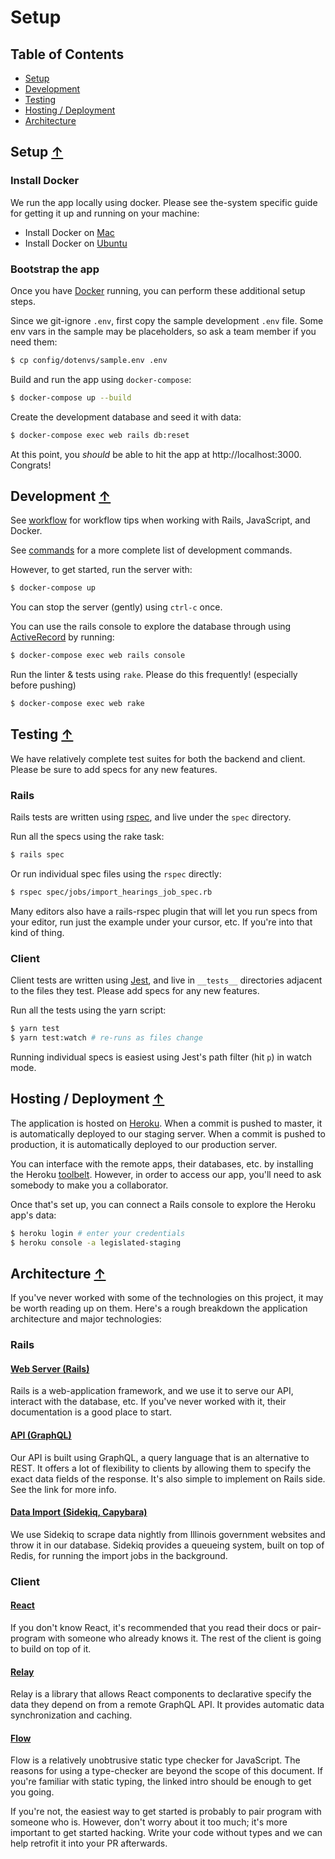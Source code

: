 # Setup

## Table of Contents

- [Setup](#setup-)
- [Development](#development-)
- [Testing](#testing-)
- [Hosting / Deployment](#hosting--deployment-)
- [Architecture](#architecture-)

## Setup [↑](#table-of-contents)

### Install Docker

We run the app locally using docker. Please see the-system specific guide for getting
it up and running on your machine:

- Install Docker on [Mac](setup/macos.md)
- Install Docker on [Ubuntu](setup/ubuntu.md)

### Bootstrap the app

Once you have [Docker](#install-docker) running, you can perform these additional setup steps.

Since we git-ignore `.env`, first copy the sample development `.env` file. Some env vars in the sample may be placeholders, so ask a team member if you need them:

```sh
$ cp config/dotenvs/sample.env .env
```

Build and run the app using `docker-compose`:

```sh
$ docker-compose up --build
```

Create the development database and seed it with data:

```sh
$ docker-compose exec web rails db:reset
```

At this point, you *should* be able to hit the app at http://localhost:3000. Congrats!

## Development [↑](#table-of-contents)

See [workflow](wiki/dev/workflow.md) for workflow tips when working with Rails, JavaScript, and Docker.

See [commands](wiki/dev/commands.md) for a more complete list of development commands.

However, to get started, run the server with:

```sh
$ docker-compose up
```

You can stop the server (gently) using `ctrl-c` once.

You can use the rails console to explore the database through using [ActiveRecord](http://guides.rubyonrails.org/active_record_querying.html) by running:

```sh
$ docker-compose exec web rails console
```

Run the linter & tests using `rake`. Please do this frequently! (especially before pushing)

```sh
$ docker-compose exec web rake
```

## Testing [↑](#table-of-contents)

We have relatively complete test suites for both the backend and client. Please be sure to add specs for any new features.

### Rails

Rails tests are written using [rspec](http://www.relishapp.com/rspec/rspec-expectations/v/3-5/docs), and live under the `spec` directory.

Run all the specs using the rake task:

```sh
$ rails spec
```

Or run individual spec files using the `rspec` directly:

```sh
$ rspec spec/jobs/import_hearings_job_spec.rb
```

Many editors also have a rails-rspec plugin that will let you run specs from your editor, run just the example under your cursor, etc. If you're into that kind of thing.

### Client

Client tests are written using [Jest](https://facebook.github.io/jest/docs/api.html), and live in `__tests__` directories adjacent to the files they test. Please add specs for any new features.

Run all the tests using the yarn script:

```sh
$ yarn test
$ yarn test:watch # re-runs as files change
```

Running individual specs is easiest using Jest's path filter (hit `p`) in watch mode.

## Hosting / Deployment [↑](#table-of-contents)

The application is hosted on [Heroku](https://dashboard.heroku.com/apps/legislated). When a commit is pushed to master, it is automatically deployed to our staging server. When a commit is pushed to production, it is automatically deployed to our production server.

You can interface with the remote apps, their databases, etc. by installing the Heroku [toolbelt](https://devcenter.heroku.com/articles/heroku-cli#download-and-install). However, in order to access our app, you'll need to ask somebody to make you a collaborator.

Once that's set up, you can connect a Rails console to explore the Heroku app's data:

```sh
$ heroku login # enter your credentials
$ heroku console -a legislated-staging
```

## Architecture [↑](#table-of-contents)

If you've never worked with some of the technologies on this project, it may be worth reading up on them. Here's a rough breakdown the application architecture and major technologies:

### Rails

#### [Web Server (Rails)](http://guides.rubyonrails.org/)

Rails is a web-application framework, and we use it to serve our API, interact with the database, etc. If you've never worked with it, their documentation is a good place to start.

#### [API (GraphQL)](wiki/api.md)

Our API is built using GraphQL, a query language that is an alternative to REST. It offers a lot of flexibility to clients by allowing them to specify the exact data fields of the response. It's also simple to implement on Rails side. See the link for more info.

#### [Data Import (Sidekiq, Capybara)](wiki/import.md)

We use Sidekiq to scrape data nightly from Illinois government websites and throw it in our database. Sidekiq provides a queueing system, built on top of Redis, for running the import jobs in the background.

### Client

#### [React](https://facebook.github.io/react/docs/hello-world.html)

If you don't know React, it's recommended that you read their docs or pair-program with someone who already knows it. The rest of the client is going to build on top of it.

#### [Relay](https://facebook.github.io/relay/docs/getting-started.html)

Relay is a library that allows React components to declarative specify the data they depend on from a remote GraphQL API. It provides automatic data synchronization and caching.

#### [Flow](https://flow.org/en/docs/getting-started/)

Flow is a relatively unobtrusive static type checker for JavaScript. The reasons for using a type-checker are beyond the scope of this document. If you're familiar with static typing, the linked intro should be enough to get you going.

If you're not, the easiest way to get started is probably to pair program with someone who is. However, don't worry about it too much; it's more important to get started hacking. Write your code without types and we can help retrofit it into your PR afterwards.
